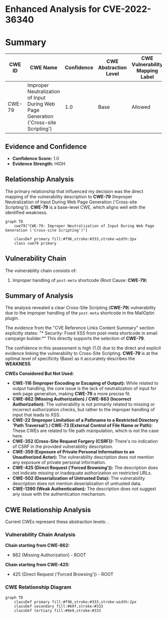 # Enhanced Analysis for CVE-2022-36340

# Summary
| CWE ID | CWE Name | Confidence | CWE Abstraction Level | CWE Vulnerability Mapping Label | CWE-Vulnerability Mapping Notes |
|---|---|---|---|---|---|
| CWE-79 | Improper Neutralization of Input During Web Page Generation ('Cross-site Scripting') | 1.0 | Base | Allowed | Primary CWE |

## Evidence and Confidence

*   **Confidence Score:** 1.0
*   **Evidence Strength:** HIGH

## Relationship Analysis
The primary relationship that influenced my decision was the direct mapping of the vulnerability description to **CWE-79** (Improper Neutralization of Input During Web Page Generation ('Cross-site Scripting')). **CWE-79** is a base-level CWE, which aligns well with the identified weakness.

```mermaid
graph TD
    cwe79["CWE-79: Improper Neutralization of Input During Web Page Generation ('Cross-site Scripting')"]
    
    classDef primary fill:#f96,stroke:#333,stroke-width:2px
    class cwe79 primary
```

## Vulnerability Chain
The vulnerability chain consists of:
1.  Improper handling of `post-meta` shortcode (Root Cause: **CWE-79**)

## Summary of Analysis
The analysis revealed a clear Cross-Site Scripting (**CWE-79**) vulnerability due to the improper handling of the `post-meta` shortcode in the MailOptin plugin.

The evidence from the "CVE Reference Links Content Summary" section explicitly states: "* Security: Fixed XSS from post-meta shortcode in email campaign builder.*" This directly supports the selection of **CWE-79**.

The confidence in this assessment is high (1.0) due to the direct and explicit evidence linking the vulnerability to Cross-Site Scripting. **CWE-79** is at the optimal level of specificity (Base) as it accurately describes the **WEAKNESS**.

**CWEs Considered But Not Used:**

*   **CWE-116 (Improper Encoding or Escaping of Output):** While related to output handling, the core issue is the lack of neutralization of input for web page generation, making **CWE-79** a more precise fit.
*   **CWE-862 (Missing Authorization) / CWE-863 (Incorrect Authorization):** The vulnerability is not primarily related to missing or incorrect authorization checks, but rather to the improper handling of input that leads to XSS.
*   **CWE-22 (Improper Limitation of a Pathname to a Restricted Directory 'Path Traversal') / CWE-73 (External Control of File Name or Path):** These CWEs are related to file path manipulation, which is not the case here.
*   **CWE-352 (Cross-Site Request Forgery (CSRF)):** There's no indication of CSRF in the provided vulnerability description.
*   **CWE-359 (Exposure of Private Personal Information to an Unauthorized Actor):** The vulnerability description does not mention any exposure of private personal information.
*   **CWE-425 (Direct Request ('Forced Browsing')):** The description does not indicate missing or inadequate authorization on restricted URLs.
*   **CWE-502 (Deserialization of Untrusted Data):** The vulnerability description does not mention deserialization of untrusted data.
*   **CWE-1390 (Weak Authentication):** The description does not suggest any issue with the authentication mechanism.


## CWE Relationship Analysis

Current CWEs represent these abstraction levels: .


### Vulnerability Chain Analysis

**Chain starting from CWE-862:**
- 862 (Missing Authorization) - ROOT


**Chain starting from CWE-425:**
- 425 (Direct Request ('Forced Browsing')) - ROOT



### CWE Relationship Diagram

```mermaid
graph TD
    classDef primary fill:#f96,stroke:#333,stroke-width:2px
    classDef secondary fill:#69f,stroke:#333
    classDef tertiary fill:#9e9,stroke:#333
```